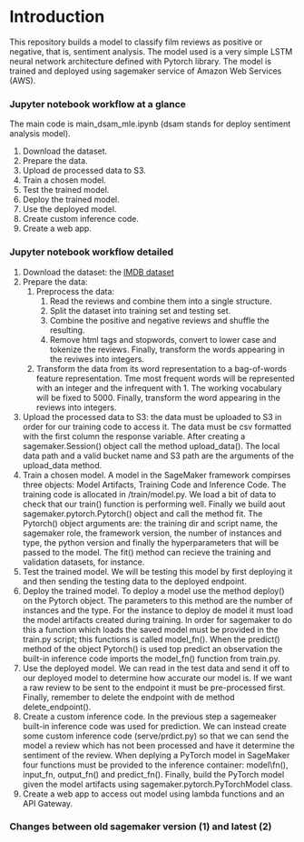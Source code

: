 # Introduction

This repository builds a model to classify film reviews as positive or negative, that is, sentiment analysis. The model used is a very simple LSTM neural network architecture defined with Pytorch library. The model is trained and deployed using sagemaker service of Amazon Web Services (AWS).

### Jupyter notebook workflow at a glance

The main code is main\_dsam\_mle.ipynb (dsam stands for deploy sentiment analysis model).

1. Download the dataset.
2. Prepare the data.
3. Upload de processed data to S3.
4. Train a chosen model.
5. Test the trained model.
6. Deploy the trained model.
7. Use the deployed model.
8. Create custom inference code.
9. Create a web app.


### Jupyter notebook workflow detailed

1. Download the dataset: the [IMDB dataset](http://ai.stanford.edu/~amaas/data/sentiment/ "IMDB dataset")    
2. Prepare the data: 
	1. Preprocess the data:
		1. Read the reviews and combine them into a single structure.
		2. Split the dataset into training set and testing set.
		3. Combine the positive and negative reviews and shuffle the resulting.
		4. Remove html tags and stopwords, convert to lower case and tokenize the reviews. Finally, transform the words appearing in the reviwes into integers.
	2. Transform the data from its word representation to a bag-of-words feature representation. Tme most frequent words will be represented with an integer and the infrequent with 1. The working vocabulary will be fixed to 5000. Finally, transform the word appearing in the reviews into integers.
3. Upload the processed data to S3: the data must be uploaded to S3 in order for our training code to access it. The data must be csv formatted with the first column the response variable. After creating a sagemaker.Session() object call the method upload\_data(). The local data path and a valid bucket name and S3 path are the arguments of the upload\_data method. 
4. Train a chosen model. A model in the SageMaker framework compirses three objects: Model Artifacts, Training Code and Inference Code. The training code is allocated in /train/model.py. We load a bit of data to check that our train() function is performing well. Finally we build aout sagemaker.pytorch.Pytorch() object and call the method fit. The Pytorch() object arguments are: the training dir and script name, the sagemaker role, the framework version, the number of instances and type, the python version and finally the hyperparameters that will be passed to the model. The fit() method can recieve the training and validation datasets, for instance. 
5. Test the trained model. We will be testing this model by first deploying it and then sending the testing data to the deployed endpoint.
6. Deploy the trained model. To deploy a model use the method deploy() on the Pytorch object. The parameters to this method are the number of instances and the type. For the instance to deploy de model it must load the model artifacts created during training. In order for sagemaker to do this a function which loads the saved model must be provided in the train.py script; this functions is called model\_fn(). When the predict() method of the object Pytorch() is used top predict an observation the built-in inference code imports the model\_fn() function from train.py.
7. Use the deployed model. We can read in the test data and send it off to our deployed model to determine how accurate our model is. If we want a raw review to be sent to the endpoint it must be pre-processed first. Finally, remember to delete the endpoint with de method delete\_endpoint().
8. Create a custom inference code. In the previous step a sagemeaker built-in inference code was used for prediction. We can instead create some custom inference code (serve/prdict.py) so that we can send the model a review which has not been processed and have it determine the sentiment of the review. When deplying a PyTorch model in SageMaker four functions must be provided to the inference container: model\fn(), input\_fn, output\_fn() and predict\_fn(). Finally, build the PyTorch model given the model artifacts using sagemaker.pytorch.PyTorchModel class.
9. Create a web app to access out model using lambda functions and an API Gateway.


### Changes between old sagemaker version (1) and latest (2)